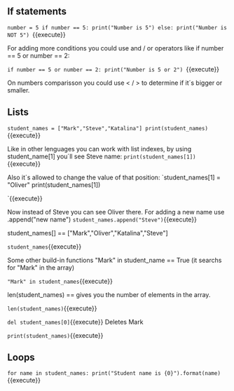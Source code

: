<h2>If statements</h2>

`number = 5
if number == 5:
    print("Number is 5")
else:
    print("Number is NOT 5")
`{{execute}}


For adding more conditions you could use and / or operators like if number == 5 or number == 2:

`if number == 5 or number == 2:
    print("Number is 5 or 2")
    `{{execute}}

On numbers comparisson you could use < / > to determine if it´s bigger or smaller.


<h2>Lists</h2>

`student_names = ["Mark","Steve","Katalina"]
print(student_names)`{{execute}}

Like in other lenguages you can work with list indexes, by using student_name[1] you´ll see Steve name:
`print(student_names[1])`{{execute}}

Also it´s allowed to change the value of that position:
`student_names[1] = "Oliver"
print(student_names[1])

`{{execute}}

Now instead of Steve you can see Oliver there.
For adding a new name use .append("new name")
`student_names.append("Steve")`{{execute}}

student_names[] == ["Mark","Oliver","Katalina","Steve"]

`student_names`{{execute}}

Some other build-in functions
"Mark" in student_name == True (it searchs for "Mark" in the array)

`"Mark" in student_names`{{execute}}

len(student_names) == gives you the number of elements in the array. 

`len(student_names)`{{execute}}

`del student_names[0]`{{execute}}  Deletes Mark

`print(student_names)`{{execute}}


<h2>Loops</h2>

`for name in student_names:
   print("Student name is {0}").format(name)`{{execute}}



